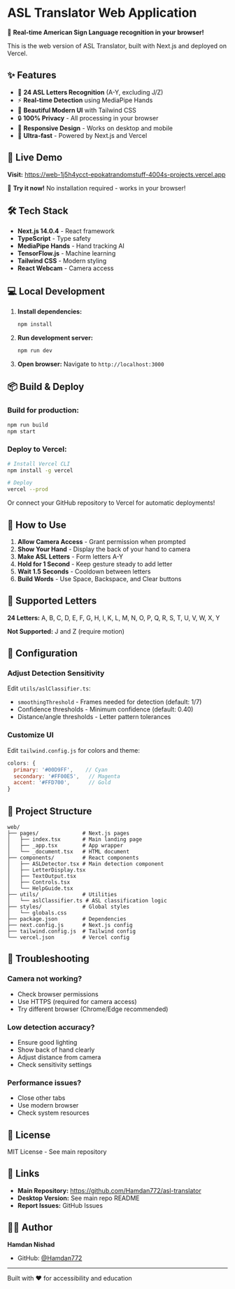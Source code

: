 # ASL Translator Web Application

🤟 **Real-time American Sign Language recognition in your browser!**

This is the web version of ASL Translator, built with Next.js and deployed on Vercel.

## ✨ Features

- 🎯 **24 ASL Letters Recognition** (A-Y, excluding J/Z)
- ⚡ **Real-time Detection** using MediaPipe Hands
- 🎨 **Beautiful Modern UI** with Tailwind CSS
- 🔒 **100% Privacy** - All processing in your browser
- 📱 **Responsive Design** - Works on desktop and mobile
- 🚀 **Ultra-fast** - Powered by Next.js and Vercel

## 🚀 Live Demo

**Visit:** https://web-1j5h4ycct-epokatrandomstuff-4004s-projects.vercel.app

🎉 **Try it now!** No installation required - works in your browser!

## 🛠️ Tech Stack

- **Next.js 14.0.4** - React framework
- **TypeScript** - Type safety
- **MediaPipe Hands** - Hand tracking AI
- **TensorFlow.js** - Machine learning
- **Tailwind CSS** - Modern styling
- **React Webcam** - Camera access

## 💻 Local Development

1. **Install dependencies:**
   ```bash
   npm install
   ```

2. **Run development server:**
   ```bash
   npm run dev
   ```

3. **Open browser:**
   Navigate to `http://localhost:3000`

## 📦 Build & Deploy

### Build for production:
```bash
npm run build
npm start
```

### Deploy to Vercel:
```bash
# Install Vercel CLI
npm install -g vercel

# Deploy
vercel --prod
```

Or connect your GitHub repository to Vercel for automatic deployments!

## 🎯 How to Use

1. **Allow Camera Access** - Grant permission when prompted
2. **Show Your Hand** - Display the back of your hand to camera
3. **Make ASL Letters** - Form letters A-Y
4. **Hold for 1 Second** - Keep gesture steady to add letter
5. **Wait 1.5 Seconds** - Cooldown between letters
6. **Build Words** - Use Space, Backspace, and Clear buttons

## 📝 Supported Letters

**24 Letters:** A, B, C, D, E, F, G, H, I, K, L, M, N, O, P, Q, R, S, T, U, V, W, X, Y

**Not Supported:** J and Z (require motion)

## 🔧 Configuration

### Adjust Detection Sensitivity

Edit `utils/aslClassifier.ts`:
- `smoothingThreshold` - Frames needed for detection (default: 1/7)
- Confidence thresholds - Minimum confidence (default: 0.40)
- Distance/angle thresholds - Letter pattern tolerances

### Customize UI

Edit `tailwind.config.js` for colors and theme:
```js
colors: {
  primary: '#00D9FF',    // Cyan
  secondary: '#FF00E5',   // Magenta
  accent: '#FFD700',      // Gold
}
```

## 📁 Project Structure

```
web/
├── pages/              # Next.js pages
│   ├── index.tsx       # Main landing page
│   ├── _app.tsx        # App wrapper
│   └── _document.tsx   # HTML document
├── components/         # React components
│   ├── ASLDetector.tsx # Main detection component
│   ├── LetterDisplay.tsx
│   ├── TextOutput.tsx
│   ├── Controls.tsx
│   └── HelpGuide.tsx
├── utils/              # Utilities
│   └── aslClassifier.ts # ASL classification logic
├── styles/             # Global styles
│   └── globals.css
├── package.json        # Dependencies
├── next.config.js      # Next.js config
├── tailwind.config.js  # Tailwind config
└── vercel.json         # Vercel config
```

## 🐛 Troubleshooting

### Camera not working?
- Check browser permissions
- Use HTTPS (required for camera access)
- Try different browser (Chrome/Edge recommended)

### Low detection accuracy?
- Ensure good lighting
- Show back of hand clearly
- Adjust distance from camera
- Check sensitivity settings

### Performance issues?
- Close other tabs
- Use modern browser
- Check system resources

## 📄 License

MIT License - See main repository

## 🔗 Links

- **Main Repository:** https://github.com/Hamdan772/asl-translator
- **Desktop Version:** See main repo README
- **Report Issues:** GitHub Issues

## 👨‍💻 Author

**Hamdan Nishad**
- GitHub: [@Hamdan772](https://github.com/Hamdan772)

---

Built with ❤️ for accessibility and education
